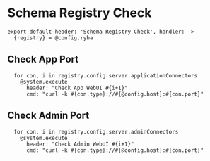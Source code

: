 
# Schema Registry Check

    export default header: 'Schema Registry Check', handler: ->
      {registry} = @config.ryba

## Check App Port

      for con, i in registry.config.server.applicationConnectors
        @system.execute
          header: "Check App WebUI #{i+1}"
          cmd: "curl -k #{con.type}://#{@config.host}:#{con.port}"

## Check Admin Port

      for con, i in registry.config.server.adminConnectors
        @system.execute
          header: "Check Admin WebUI #{i+1}"
          cmd: "curl -k #{con.type}://#{@config.host}:#{con.port}"
